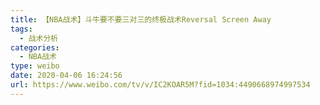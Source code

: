 ```yaml
---
title: 【NBA战术】斗牛要不要三对三的终极战术Reversal Screen Away
tags:
  - 战术分析
categories:
  - NBA战术
type: weibo
date: 2020-04-06 16:24:56
url: https://www.weibo.com/tv/v/IC2KOAR5M?fid=1034:4490668974997534
---
```


<!-- more -->